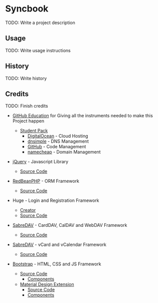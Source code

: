 # Syncbook

TODO: Write a project description

## Usage

TODO: Write usage instructions

## History

TODO: Write history

## Credits

TODO: Finish credits

- [GitHub Education](https://education.github.com/) for Giving all the instruments needed to make this Project happen
  - [Student Pack](https://education.github.com/pack)
    - [DigitalOcean](https://www.digitalocean.com) - Cloud Hosting
    - [dnsimple](https://dnsimple.com/) - DNS Management 
    - [GitHub](https://github.com/) - Code Management 
    - [namecheap](https://www.namecheap.com/) - Domain Management 

- [jQuery](https://jquery.com/) - Javascript Library
  - [Source Code](https://github.com/jquery/jquery)

- [RedBeanPHP](http://www.redbeanphp.com/) - ORM Framework
  - [Source Code](https://github.com/gabordemooij/redbean)

- Huge - Login and Registration Framework
  - [Creator](https://github.com/panique) 
  - [Source Code](https://github.com/panique/huge)

- [SabreDAV](http://sabre.io/) - CardDAV, CalDAV and WebDAV Framework
  - [Source Code](https://github.com/fruux/sabre-dav)

- [SabreDAV](http://sabre.io/) - vCard and vCalendar Framework
  - [Source Code](https://github.com/fruux/sabre-vobject)

- [Bootstrap](http://getbootstrap.com/) - HTML, CSS and JS Framework
  - [Source Code](https://github.com/twbs/bootstrap)
    - [Components](http://getbootstrap.com/components/) 
  - [Material Design Extension](https://fezvrasta.github.io/bootstrap-material-design/)
    - [Source Code](https://github.com/FezVrasta/bootstrap-material-design) 
    - [Components](http://fezvrasta.github.io/bootstrap-material-design/bootstrap-elements.html)   
